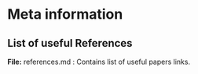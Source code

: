 # Meta information


## List of useful References

**File:** references.md : Contains list of useful papers links.
